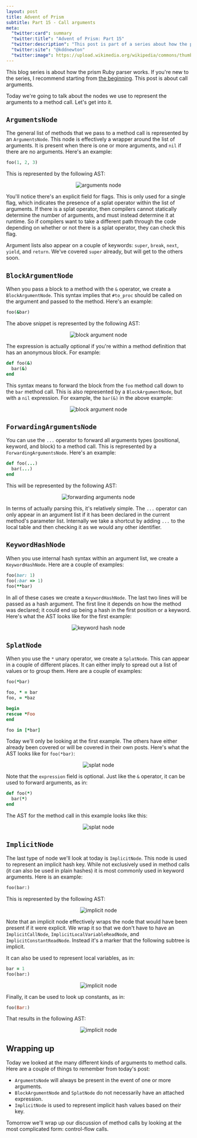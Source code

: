 ```yaml
---
layout: post
title: Advent of Prism
subtitle: Part 15 - Call arguments
meta:
  "twitter:card": summary
  "twitter:title": "Advent of Prism: Part 15"
  "twitter:description": "This post is part of a series about how the prism Ruby parser works."
  "twitter:site": "@kddnewton"
  "twitter:image": https://upload.wikimedia.org/wikipedia/commons/thumb/7/73/Ruby_logo.svg/1200px-Ruby_logo.svg.png
---
```


This blog series is about how the prism Ruby parser works. If you're new to the series, I recommend starting from [the beginning](/2023/11/30/advent-of-prism-part-0). This post is about call arguments.

Today we're going to talk about the nodes we use to represent the arguments to a method call. Let's get into it.

## `ArgumentsNode`

The general list of methods that we pass to a method call is represented by an `ArgumentsNode`. This node is effectively a wrapper around the list of arguments. It is present when there is one or more arguments, and `nil` if there are no arguments. Here's an example:

```ruby
foo(1, 2, 3)
```

This is represented by the following AST:

<div align="center">
  <img src="/assets/aop/part15-arguments-node.svg" alt="arguments node">
</div>

You'll notice there's an explicit field for flags. This is only used for a single flag, which indicates the presence of a splat operator within the list of arguments. If there is a splat operator, then compilers cannot statically determine the number of arguments, and must instead determine it at runtime. So if compilers want to take a different path through the code depending on whether or not there is a splat operator, they can check this flag.

Argument lists also appear on a couple of keywords: `super`, `break`, `next`, `yield`, and `return`. We've covered `super` already, but will get to the others soon.

## `BlockArgumentNode`

When you pass a block to a method with the `&` operator, we create a `BlockArgumentNode`. This syntax implies that `#to_proc` should be called on the argument and passed to the method. Here's an example:

```ruby
foo(&bar)
```

The above snippet is represented by the following AST:

<div align="center">
  <img src="/assets/aop/part15-block-argument-node.svg" alt="block argument node">
</div>

The expression is actually optional if you're within a method definition that has an anonymous block. For example:

```ruby
def foo(&)
  bar(&)
end
```

This syntax means to forward the block from the `foo` method call down to the `bar` method call. This is also represented by a `BlockArgumentNode`, but with a `nil` expression. For example, the `bar(&)` in the above example:

<div align="center">
  <img src="/assets/aop/part15-block-argument-node-2.svg" alt="block argument node">
</div>

## `ForwardingArgumentsNode`

You can use the `...` operator to forward all arguments types (positional, keyword, and block) to a method call. This is represented by a `ForwardingArgumentsNode`. Here's an example:

```ruby
def foo(...)
  bar(...)
end
```

This will be represented by the following AST:

<div align="center">
  <img src="/assets/aop/part15-forwarding-arguments-node.svg" alt="forwarding arguments node">
</div>

In terms of actually parsing this, it's relatively simple. The `...` operator can only appear in an argument list if it has been declared in the current method's parameter list. Internally we take a shortcut by adding `...` to the local table and then checking it as we would any other identifier.

## `KeywordHashNode`

When you use internal hash syntax within an argument list, we create a `KeywordHashNode`. Here are a couple of examples:

```ruby
foo(bar: 1)
foo(:bar => 1)
foo(**bar)
```

In all of these cases we create a `KeywordHashNode`. The last two lines will be passed as a hash argument. The first line it depends on how the method was declared; it could end up being a hash in the first position or a keyword. Here's what the AST looks like for the first example:

<div align="center">
  <img src="/assets/aop/part15-keyword-hash-node.svg" alt="keyword hash node">
</div>

## `SplatNode`

When you use the `*` unary operator, we create a `SplatNode`. This can appear in a couple of different places. It can either imply to spread out a list of values or to group them. Here are a couple of examples:

```ruby
foo(*bar)

foo, * = bar
foo, = *baz

begin
rescue *Foo
end

foo in [*bar]
```

Today we'll only be looking at the first example. The others have either already been covered or will be covered in their own posts. Here's what the AST looks like for `foo(*bar)`:

<div align="center">
  <img src="/assets/aop/part15-splat-node.svg" alt="splat node">
</div>

Note that the `expression` field is optional. Just like the `&` operator, it can be used to forward arguments, as in:

```ruby
def foo(*)
  bar(*)
end
```

The AST for the method call in this example looks like this:

<div align="center">
  <img src="/assets/aop/part15-splat-node-2.svg" alt="splat node">
</div>

## `ImplicitNode`

The last type of node we'll look at today is `ImplicitNode`. This node is used to represent an implicit hash key. While not exclusively used in method calls (it can also be used in plain hashes) it is most commonly used in keyword arguments. Here is an example:

```ruby
foo(bar:)
```

This is represented by the following AST:

<div align="center">
  <img src="/assets/aop/part15-implicit-node-1.svg" alt="implicit node">
</div>

Note that an implicit node effectively wraps the node that would have been present if it were explicit. We wrap it so that we don't have to have an `ImplicitCallNode`, `ImplicitLocalVariableReadNode`, and `ImplicitConstantReadNode`. Instead it's a marker that the following subtree is implicit.

It can also be used to represent local variables, as in:

```ruby
bar = 1
foo(bar:)
```

<div align="center">
  <img src="/assets/aop/part15-implicit-node-2.svg" alt="implicit node">
</div>

Finally, it can be used to look up constants, as in:

```ruby
foo(Bar:)
```

That results in the following AST:

<div align="center">
  <img src="/assets/aop/part15-implicit-node-3.svg" alt="implicit node">
</div>

## Wrapping up

Today we looked at the many different kinds of arguments to method calls. Here are a couple of things to remember from today's post:

* `ArgumentsNode` will always be present in the event of one or more arguments.
* `BlockArgumentNode` and `SplatNode` do not necessarily have an attached expression.
* `ImplicitNode` is used to represent implicit hash values based on their key.

Tomorrow we'll wrap up our discussion of method calls by looking at the most complicated form: control-flow calls.
